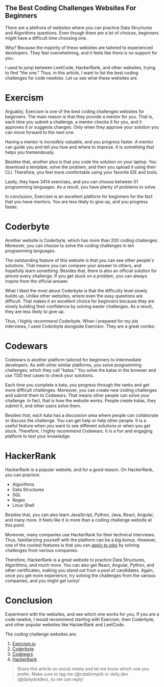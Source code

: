 ## The Best Coding Challenges Websites For Beginners

There are a plethora of websites where you can practice Data Structures and Algorithms questions. Even though there are a lot of choices, beginners might have a difficult time choosing one.

Why? Because the majority of these websites are tailored to experienced developers. They feel overwhelming, and it feels like there is no support for you.

I used to jump between LeetCode, HackerRank, and other websites, trying to find "the one." Thus, in this article, I want to list the best coding challenges for code newbies. Let us see what these websites are.

# Exercism
Arguably, Exercism is one of the best coding challenges websites for beginners. The main reason is that they provide a mentor for you. That is, each time you submit a challenge, a mentor checks it for you, and it approves it or suggests changes. Only when they approve your solution you can move forward to the next one.

Having a mentor is incredibly valuable, and you progress faster. A mentor can guide you and tell you how and where to improve. It is something that helps you tremendously.

Besides that, another plus is that you code the solution on your laptop. You download a template, solve the problem, and then you upload it using their CLI. Therefore, you feel more comfortable using your favorite IDE and tools.

Lastly, they have 3414 exercises, and you can choose between 51 programming languages. As a result, you have plenty of problems to solve.

In conclusion, Exercism is an excellent platform for beginners for the fact that you have mentors. You are less likely to give up, and you progress faster.

# Coderbyte
Another website is Coderbyte, which has more than 200 coding challenges. Moreover, you can choose to solve the coding challenges in ten programming languages.

The outstanding feature of this website is that you can see other people's solutions. That means you can compare your answer to others, and hopefully learn something. Besides that, there is also an official solution for almost every challenge. If you get stuck on a problem, you can always inspire from the official answer.

What I liked the most about Coderbyte is that the difficulty level slowly builds up. Unlike other websites, where even the easy questions are difficult. That makes it an excellent choice for beginners because they are slowly building their confidence by solving easier challenges. As a result, they are less likely to give up.

Thus, I highly recommend Coderbyte. When I prepared for my job interviews, I used Coderbyte alongside Exercism. They are a great combo.

# Codewars
Codewars is another platform tailored for beginners to intermediate developers. As with other similar platforms, you solve programming challenges, which they call "katas." You solve the katas in the browser and use TDD test cases to check your solutions.

Each time you complete a kata, you progress through the ranks and get more difficult challenges. Moreover, you can create new coding challenges and submit them to Codewars. That means other people can solve your challenge. In fact, that is how the website works. People create katas, they submit it, and other users solve them.

Besides that, each kata has a discussion area where people can collaborate or discuss the challenge. You can get help or help other people. It is a useful feature when you want to see different solutions or when you get stuck. Therefore, I highly recommend Codewars. It is a fun and engaging platform to test your knowledge. 

# HackerRank
HackerRank is a popular website, and for a good reason. On HackerRank, you can practice:
* Algorithms
* Data Structures
* SQL
* Regex 
* Linux Shell

Besides that, you can also learn JavaScript, Python, Java, React, Angular, and many more. It feels like it is more than a coding challenge website at this point.

Moreover, many companies use HackerRank for their technical interviews. Thus, familiarizing yourself with the platform can be a big bonus. However, one of the coolest features is that you can [apply to jobs](https://www.hackerrank.com/jobs/search) by solving challenges from various companies.

Therefore, HackerRank is a great website to practice Data Structures, Algorithms, and much more. You can also get React, Angular, Python, and other certificates, making you stand out from a pool of candidates. Again, once you get more experience, try solving the challenges from the various companies, and you might get lucky!

# Conclusion
Experiment with the websites, and see which one works for you. If you are a code newbie, I would recommend starting with Exercism, then Coderbyte, and other popular websites like HackerRank and LeetCode.

The coding challenge websites are:
1. [Exercism.io](https://exercism.io)
2. [Coderbyte](https://coderbyte.com)
3. [Codewars](https://www.codewars.com)
4. [HackerRank](https://www.hackerrank.com)

> Share this article on social media and let me know which one you prefer. Make sure to tag me (@catalinmpit) or daily.dev (@dailydotdev), so we can reply!